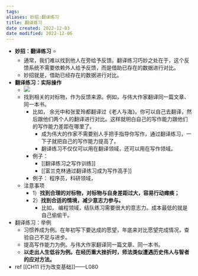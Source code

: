 ```yaml
---
tags: 
aliases: 妙招:翻译练习
title: 翻译练习
date created: 2022-12-03
date modified: 2022-12-06
---
```

- **妙招：翻译练习** ⭐️
    - 通常，我们难以找到他人在旁给予反馈。翻译练习巧妙之处在于，这个反馈系统不需要依赖外人给予反馈，而是借助已存在的数据进行对比。
    - 妙招就是，借助已经存在的数据进行对比。
- **翻译练习：实际操作**
    - ![](https://xxpic.oss-cn-qingdao.aliyuncs.com/pic/20220406230559.png)
    - 找到相关的对标物，作为反馈来源。例如，与伟大作家翻译同一篇文章、同一本书。
        - 比如， 余光中和张爱玲都翻译过《老人与海》。你可以自己去翻译，然后跟他们两个人的翻译进行对比。这样就明白自己的写作能力跟他们的写作能力差距在哪里了。
            - 成为伟大的作家不需要别人手把手指导你写作，通过翻译练习，一下子就把自己的写作能力提高了。
            - 翻译练习不仅仅可以用在翻译领域，还可以用在写作领域。
        - 例子：
            - [[翻译练习之写作训练]]
            - [[富兰克林通过翻译练习成为写作高手]]
        - 例子： 程序员，科研领域，
    - 注意事项
        - 1）**找到合理的对标物，对标物与自身差距过大，容易行动瘫痪；**
        - 2）**找到合适的情境，减少意志力参与。**
            - 比如， 编程领域，结队练习需要很大的意志力。成本最低的就是自己偷偷干。
- 翻译练习：举例
    - 习惯养成为例。在年初写下要达成的愿望，年底来对比愿望完成情况，查验自己不足与进步。
    - 提高写作能力为例。与伟大作家翻译同一篇文章、同一本书。
    - **以走出人生低谷为例。在经历重大挫折时，师法类似遭遇历史伟人与智者的应对方法。**
- ref [[CH11 行为改变基础]]——L080



